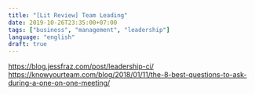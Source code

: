 ```yaml
---
title: "[Lit Review] Team Leading"
date: 2019-10-26T23:35:00+07:00
tags: ["business", "management", "leadership"]
language: "english"
draft: true
---
```


https://blog.jessfraz.com/post/leadership-ci/
https://knowyourteam.com/blog/2018/01/11/the-8-best-questions-to-ask-during-a-one-on-one-meeting/
